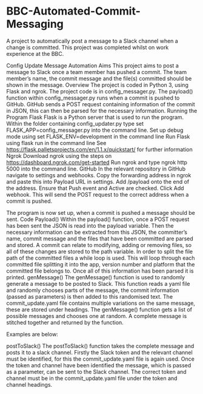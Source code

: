 # BBC-Automated-Commit-Messaging
A project to automatically post a message to a Slack channel when a change is committed. This project was completed whilst on work experience at the BBC.

Config Update Message Automation
Aims
This project aims to post a message to Slack once a team member has pushed a commit. The team member’s name, the commit message and the file(s) committed should be shown in the message.
Overview
The project is coded in Python 3, using Flask and ngrok. The project code is in config_messager.py. The payload() function within config_messager.py runs when a commit is pushed to GitHub. GitHub sends a POST request containing information of the commit in JSON, this can then be parsed for the necessary information.
Running the Program
Flask
Flask is a Python server that is used to run the program.
Within the folder containing config_updater.py type set FLASK_APP=config_messager.py into the command line.
Set up debug mode using set FLASK_ENV=development in the command line
Run Flask using flask run in the command line
See https://flask.palletsprojects.com/en/1.1.x/quickstart/ for further information
Ngrok
Download ngrok using the steps on https://dashboard.ngrok.com/get-started
Run ngrok and type ngrok http 5000 into the command line.
GitHub
In the relevant repository in GitHub navigate to settings and webhooks.
Copy the forwarding address in ngrok and paste this into Payload URL in settings. Add /payload onto the end of the address.
Ensure that Push event and Active are checked.
Click Add webhook.
This will send the POST request to the correct address when a commit is pushed.

The program is now set up, when a commit is pushed a message should be sent.
Code
Payload()
Within the payload() function, once a POST request has been sent the JSON is read into the payload variable. Then the necessary information can be extracted from this JSON, the committer’s name, commit message and the files that have been committed are parsed and stored. A commit can relate to modifying, adding or removing files, so all of these changes are stored to the path variable. In order to split the file path of the committed files a while loop is used. This will loop through each committed file splitting it into the app, version number and platform that the committed file belongs to. Once all of this information has been parsed it is printed.
genMessage()
The genMessage() function is used to randomly generate a message to be posted to Slack. This function reads a yaml file and randomly chooses parts of the message, the commit information (passed as parameters) is then added to this randomised text. The commit_update.yaml file contains multiple variations on the same message, these are stored under headings. The genMessage() function gets a list of possible messages and chooses one at random. A complete message is stitched together and returned by the function.

Examples are below:

postToSlack()
The postToSlack() function takes the complete message and posts it to a slack channel. Firstly the Slack token and the relevant channel must be identified, for this the commit_update.yaml file is again used. Once the token and channel have been identified the message, which is passed as a parameter, can be sent to the Slack channel. The correct token and channel must be in the commit_update.yaml file under the token and channel headings.
